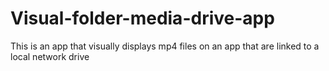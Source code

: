 # Visual-folder-media-drive-app
This is an app that visually displays mp4 files on an app that are linked to a local network drive
